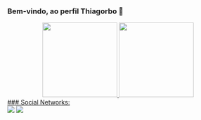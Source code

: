 ### Bem-vindo, ao perfil Thiagorbo 👋
<div align="center">
  <a href="https://github.com/thiagorbo">
  <img height="170em" src="https://github-readme-stats.vercel.app/api?username=thiagorbo&show_icons=true&theme=dark&include_all_commits=true&count_private=true"/>
  <img height="170em" src="https://github-readme-stats.vercel.app/api/top-langs/?username=thiagorbo&layout=compact&langs_count=7&theme=dark"/>
</div>
### Social Networks:
<div> 
  <a href="https://instagram.com/thiagorbo" target="_blank"><img src="https://img.shields.io/badge/-Instagram-%23E4405F?style=for-the-badge&logo=instagram&logoColor=white" target="_blank"></a>
  <a href="https://www.linkedin.com/in/thiagorboi-45875016a" target="_blank"><img src="https://img.shields.io/badge/-LinkedIn-%230077B5?style=for-the-badge&logo=linkedin&logoColor=white" target="_blank"></a> 
  
</div>
